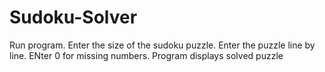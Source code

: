 Sudoku-Solver
=============
Run program. Enter the size of the sudoku puzzle. Enter the puzzle line by line. ENter 0 for missing numbers.
Program displays solved puzzle
